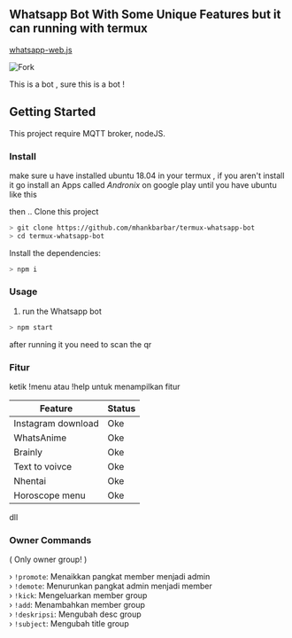 ## Whatsapp Bot With Some Unique Features but it can running with termux
[whatsapp-web.js](https://github.com/pedrolopez/whatsapp-web.js)<br>

![Fork](https://img.shields.io/github/forks/mhankbarbar/termux-whatsapp-bot?style=social)


This is a bot , sure this is a bot ! 

## Getting Started

This project require MQTT broker, nodeJS.

### Install

make sure u have installed ubuntu 18.04 in your termux , if you aren't install it 
go install an Apps called *Andronix* on google play 
until you have ubuntu like this


then ..
Clone this project

```bash
> git clone https://github.com/mhankbarbar/termux-whatsapp-bot
> cd termux-whatsapp-bot

```

Install the dependencies:

```bash
> npm i
```



### Usage
1. run the Whatsapp bot

```bash
> npm start
```

after running it you need to scan the qr

### Fitur
ketik !menu atau !help untuk menampilkan fitur

Feature | Status |
| -------------- | ------------- |
| Instagram download | Oke |
| WhatsAnime | Oke |
| Brainly | Oke |
| Text to voivce | Oke |
| Nhentai | Oke |
| Horoscope menu | Oke |

dll

### Owner Commands
( Only owner group! )

› `!promote`: Menaikkan pangkat member menjadi admin<br>
› `!demote`: Menurunkan pangkat admin menjadi member<br>
› `!kick`: Mengeluarkan member group<br>
› `!add`: Menambahkan member group<br>
› `!deskripsi`: Mengubah desc group<br>
› `!subject`: Mengubah title group
